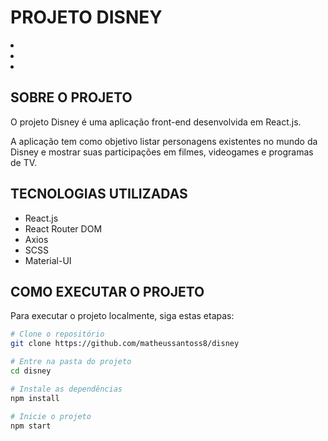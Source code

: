 # PROJETO DISNEY

<li>
<li>
<li>

## SOBRE O PROJETO

O projeto Disney é uma aplicação front-end desenvolvida em React.js.

A aplicação tem como objetivo listar personagens existentes no mundo da Disney e mostrar suas participações em filmes, videogames e programas de TV.

## TECNOLOGIAS UTILIZADAS

- React.js
- React Router DOM
- Axios
- SCSS
- Material-UI

## COMO EXECUTAR O PROJETO

Para executar o projeto localmente, siga estas etapas:

```bash
# Clone o repositório
git clone https://github.com/matheussantoss8/disney

# Entre na pasta do projeto
cd disney

# Instale as dependências
npm install

# Inicie o projeto
npm start
